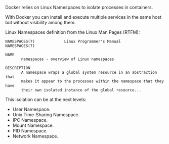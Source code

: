Docker relies on Linux Namespaces to isolate processes in containers.

With Docker you can install and execute multiple services in the same host but without visibility among them.

Linux Namespaces definition from the Linux Man Pages (RTFM):


```
NAMESPACES(7)             Linux Programmer's Manual            NAMESPACES(7)

NAME
       namespaces - overview of Linux namespaces

DESCRIPTION
       A namespace wraps a global system resource in an abstraction that
       makes it appear to the processes within the namespace that they have
       their own isolated instance of the global resource...

```

This isolation can be at the next levels:
- User Namespace.
- Unix Time-Sharing Namespace.
- IPC Namespace.
- Mount Namespace.
- PID Namespace.
- Network Namespace.

